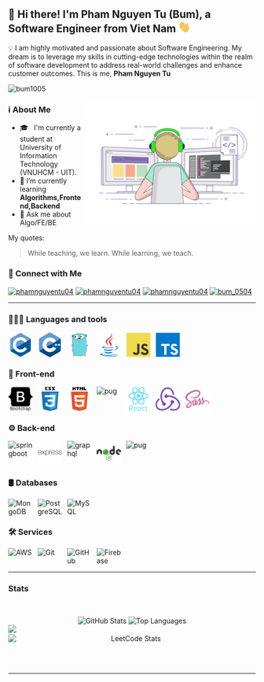 ## 🌱 Hi there! I'm Pham Nguyen Tu (Bum), a Software Engineer from Viet Nam <img src="/Handwave.gif" width="25">

💡 I am highly motivated and passionate about Software Engineering. My dream is to leverage my skills in cutting-edge technologies within the realm of software development to address real-world challenges and enhance customer outcomes. This is me, **Pham Nguyen Tu**

<p align="left"> <img src="https://komarev.com/ghpvc/?username=bum1005&label=Profile%20views&color=0e75b6&style=flat" alt="bum1005" /> </p>

<img align="right" alt="GIF" src="./Progamming.gif" width="350"/>

### ℹ️ About Me

- 🎓 &nbsp; I'm currently a student at University of Information Technology (VNUHCM - UIT).
- 🔭 I’m currently learning **Algorithms,Frontend,Backend**
- 💬 Ask me about Algo/FE/BE

My quotes:

> While teaching, we learn. While learning, we teach.

### 🤝 Connect with Me

<p align="left">
<a href="https://www.facebook.com/phamnguyentu04/" target="blank"><img align="center" src="https://raw.githubusercontent.com/rahuldkjain/github-profile-readme-generator/master/src/images/icons/Social/facebook.svg" alt="phamnguyentu04" height="30" width="40" /></a>
<a href="https://linkedin.com/in/phamnguyentu04" target="blank"><img align="center" src="https://raw.githubusercontent.com/rahuldkjain/github-profile-readme-generator/master/src/images/icons/Social/linked-in-alt.svg" 
alt="phamnguyentu04" height="30" width="40" /></a>
<a href="https://twitter.com/bumer1005" target="blank"><img align="center" src="https://raw.githubusercontent.com/rahuldkjain/github-profile-readme-generator/master/src/images/icons/Social/twitter.svg" alt="phamnguyentu04" height="30" width="40" /></a>
<a href="https://www.instagram.com/bum_0504/" target="blank"><img align="center" src="https://raw.githubusercontent.com/rahuldkjain/github-profile-readme-generator/master/src/images/icons/Social/instagram.svg" alt="bum_0504" height="30" width="40" /></a>

<hr>

### 👨🏼‍💻 Languages and tools

<img align="left" alt="C" width="50px" style="padding-right:10px;" src="https://raw.githubusercontent.com/devicons/devicon/master/icons/c/c-original.svg" />
<img align="left" alt="Cpp" width="50px" style="padding-right:10px;" src="https://raw.githubusercontent.com/devicons/devicon/master/icons/cplusplus/cplusplus-original.svg" />
<img align="left" alt="Go" width="50px" style="padding-right:10px;" src="https://raw.githubusercontent.com/devicons/devicon/master/icons/go/go-original.svg" />
<img align="left" alt="Java" width="50px" style="padding-right:10px;" src="https://raw.githubusercontent.com/devicons/devicon/master/icons/java/java-original.svg" />
<img align="left" alt="javascript" width="50px" style="padding-right:10px;" src="https://raw.githubusercontent.com/devicons/devicon/master/icons/javascript/javascript-original.svg" />
<img align="left" alt="typescript" width="50px" style="padding-right:10px;" src="https://raw.githubusercontent.com/devicons/devicon/master/icons/typescript/typescript-original.svg" />
<br />
<br />
<br/>


### 👀 Front-end

<img align="left" alt="bootstrap" width="50px" style="padding-right:10px;" src="https://raw.githubusercontent.com/devicons/devicon/master/icons/bootstrap/bootstrap-plain-wordmark.svg" />
<img align="left" alt="CSS3" width="50px" style="padding-right:10px;" src="https://raw.githubusercontent.com/devicons/devicon/master/icons/css3/css3-original-wordmark.svg" />
<img align="left" alt="HTML5" width="50px" style="padding-right:10px;" src="https://raw.githubusercontent.com/devicons/devicon/master/icons/html5/html5-original-wordmark.svg" />
<img align="left" alt="pug" width="50px" style="padding-right:10px;" src="https://cdn.worldvectorlogo.com/logos/pug.svg" />
<img align="left" alt="react" width="50px" style="padding-right:10px;" src="https://raw.githubusercontent.com/devicons/devicon/master/icons/react/react-original-wordmark.svg" />
<img align="left" alt="redux" width="50px" style="padding-right:10px;" src="https://raw.githubusercontent.com/devicons/devicon/master/icons/redux/redux-original.svg" />
<img align="left" alt="sass" width="50px" style="padding-right:10px;" src="https://raw.githubusercontent.com/devicons/devicon/master/icons/sass/sass-original.svg" />
<br />
<br/>
<br />

### ⚙️ Back-end 

<img align="left" alt="springboot" width="50px" style="padding-right:10px;" src="https://www.vectorlogo.zone/logos/springio/springio-icon.svg" />
<img align="left" alt="express" width="50px" style="padding-right:10px;" src="https://raw.githubusercontent.com/devicons/devicon/master/icons/express/express-original-wordmark.svg" />
<img align="left" alt="graphql" width="50px" style="padding-right:10px;" src="https://www.vectorlogo.zone/logos/graphql/graphql-icon.svg" />
<img align="left" alt="nodejs" width="50px" style="padding-right:10px;" src="https://raw.githubusercontent.com/devicons/devicon/master/icons/nodejs/nodejs-original-wordmark.svg" />
<img align="left" alt="pug" width="50px" style="padding-right:10px;" src="https://cdn.worldvectorlogo.com/logos/pug.svg" />

<br />
<br />
<br/>

<!-- ### 🛠 Technologies  -->


### 🛢️ Databases


<img align="left" alt="MongoDB" width="50px" style="padding-right:10px;" src="https://cdn.jsdelivr.net/gh/devicons/devicon/icons/mongodb/mongodb-original.svg" />
<img align="left" alt="PostgreSQL" width="50px" style="padding-right:10px;" src="https://cdn.jsdelivr.net/gh/devicons/devicon/icons/postgresql/postgresql-original.svg" />
<img align="left" alt="MySQL" width="50px" style="padding-right:10px;" src="https://cdn.jsdelivr.net/gh/devicons/devicon/icons/mysql/mysql-original-wordmark.svg" /><br />

<br/>

### 🛠 Services

<img align="left" alt="AWS" width="50px" style="padding-right:10px;" src="https://cdn.jsdelivr.net/gh/devicons/devicon/icons/amazonwebservices/amazonwebservices-plain-wordmark.svg" />
<img align="left" alt="Git" width="50px" style="padding-right:10px;" src="https://cdn.jsdelivr.net/gh/devicons/devicon/icons/git/git-original.svg" />
<img align="left" alt="GitHub" width="50px" style="padding-right:10px;" src="https://user-images.githubusercontent.com/67447840/220037637-cff5669e-da0e-45de-98f1-cdf5b67fff26.png" />
<img align="left" alt="Firebase" width="50px" style="padding-right:10px;" src="https://cdn.jsdelivr.net/gh/devicons/devicon/icons/firebase/firebase-plain-wordmark.svg" /><br />

<br/>
<hr>

### Stats

<br>

<!-- <p align="center" width="100vh">
  <img height="197" src="https://github-readme-stats-bqhz.vercel.app/api?username=bum1005&show_icons=true&hide_border=true&theme=dracula&count_private=true" alt="GitHub Stats">
  <img height="197" src="https://github-readme-stats.vercel.app/api/top-langs/?username=bum1005&layout=donut&show_icons=true&hide_border=true&theme=dracula&count_private=true" alt="Top Languages">

  <img height="310" src="https://github-readme-streak-stats.herokuapp.com?user=bum1005&hide_border=true&theme=dracula&border_radius=5&date_format=M%20j%5B%2C%20Y%5D">

  ![LeetCode Stats](https://leetcard.jacoblin.cool/bumer1005?theme=nord&font=Solway&ext=contest)
</p> -->

<p align="center" width="100vh">
  <img height="197" src="https://github-readme-stats-bqhz.vercel.app/api?username=bum1005&show_icons=true&hide_border=true&theme=dracula&count_private=true" alt="GitHub Stats">
  <img height="197" src="https://github-readme-stats.vercel.app/api/top-langs/?username=bum1005&layout=donut&show_icons=true&hide_border=true&theme=dracula&count_private=true" alt="Top Languages">

  <img style="min-width: 100%;" height="310" src="https://github-readme-streak-stats.herokuapp.com?user=bum1005&hide_border=true&theme=dracula&border_radius=5&date_format=M%20j%5B%2C%20Y%5D">
 
  <img style="min-width: 100%;" src="https://leetcard.jacoblin.cool/bumer1005?theme=nord&font=Solway&ext=contest&width=785&height=350&hide=ranking" alt="LeetCode Stats">
</p>

</p>
<br><br>

<hr>
